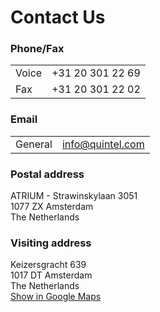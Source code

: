 # Contact Us

### Phone/Fax
<table>
  <tr>
    <td>Voice</td>
    <td>+31 20 301 22 69</td>
  </tr>
  <tr>
    <td>Fax</td>
    <td>+31 20 301 22 02</td>
  </tr>
</table>

### Email
<table>
  <tr>
    <td>General</td>
    <td><a href="mailtoinfo@quintel.com">info@quintel.com</a></td>
  </tr>
</table>

### Postal address
ATRIUM - Strawinskylaan 3051  
1077 ZX  Amsterdam  
The Netherlands  

### Visiting address
Keizersgracht 639  
1017 DT  Amsterdam  
The Netherlands  
[Show in Google Maps](http://goo.gl/maps/M0NPS)
